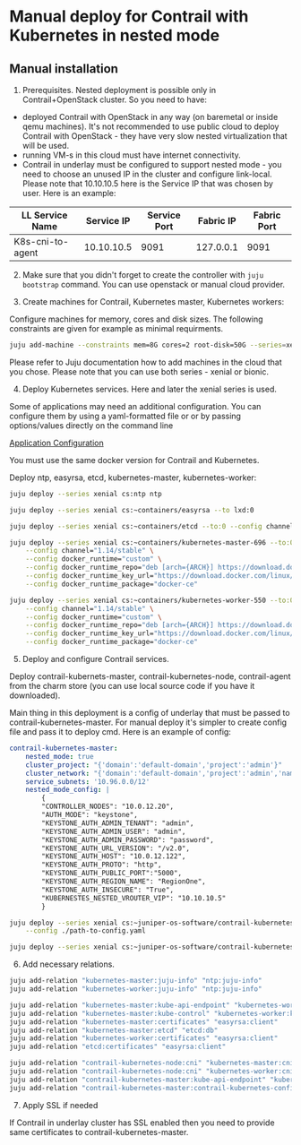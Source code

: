 Manual deploy for Contrail with Kubernetes in nested mode
=========================================================

Manual installation
-------------------

1. Prerequisites. Nested deployment is possible only in Contrail+OpenStack cluster. So you need to have:

- deployed Contrail with OpenStack in any way (on baremetal or inside qemu machines). It's not recommended to use public cloud to deploy Contrail with OpenStack - they have very slow nested virtualization that will be used.
- running VM-s in this cloud must have internet connectivity.
- Contrail in underlay must be configured to support nested mode - you need to choose an unused IP in the cluster and configure link-local. Please note that 10.10.10.5 here is the Service IP that was chosen by user. Here is an example:

| LL Service Name | Service IP | Service Port | Fabric IP | Fabric Port |
|--|--|--|--|--|
| K8s-cni-to-agent | 10.10.10.5 | 9091 | 127.0.0.1 | 9091 |

2. Make sure that you didn't forget to create the controller with `juju bootstrap` command. You can use openstack or manual cloud provider.

3. Create machines for Contrail, Kubernetes master, Kubernetes workers:

Configure machines for memory, cores and disk sizes. The following constraints are given for example as minimal requirments.

```bash
juju add-machine --constraints mem=8G cores=2 root-disk=50G --series=xenial # for all-in-one machine
```

Please refer to Juju documentation how to add machines in the cloud that you chose.
Please note that you can use both series - xenial or bionic.

4. Deploy Kubernetes services. Here and later the xenial series is used.

Some of applications may need an additional configuration. You can configure them by using a yaml-formatted file or or by passing options/values directly on the command line

[Application Configuration](https://docs.jujucharms.com/2.4/en/charms-config)

You must use the same docker version for Contrail and Kubernetes.

Deploy ntp, easyrsa, etcd, kubernetes-master, kubernetes-worker:

```bash
juju deploy --series xenial cs:ntp ntp

juju deploy --series xenial cs:~containers/easyrsa --to lxd:0

juju deploy --series xenial cs:~containers/etcd --to:0 --config channel="3.2/stable"

juju deploy --series xenial cs:~containers/kubernetes-master-696 --to:0 \
    --config channel="1.14/stable" \
    --config docker_runtime="custom" \
    --config docker_runtime_repo="deb [arch={ARCH}] https://download.docker.com/linux/ubuntu {CODE} stable" \
    --config docker_runtime_key_url="https://download.docker.com/linux/ubuntu/gpg" \
    --config docker_runtime_package="docker-ce"

juju deploy --series xenial cs:~containers/kubernetes-worker-550 --to:0 \
    --config channel="1.14/stable" \
    --config docker_runtime="custom" \
    --config docker_runtime_repo="deb [arch={ARCH}] https://download.docker.com/linux/ubuntu {CODE} stable" \
    --config docker_runtime_key_url="https://download.docker.com/linux/ubuntu/gpg" \
    --config docker_runtime_package="docker-ce"
```

5. Deploy and configure Contrail services.

Deploy contrail-kubernets-master, contrail-kubernetes-node, contrail-agent from the charm store (you can use local source code if you have it downloaded).

Main thing in this deployment is a config of underlay that must be passed to contrail-kubernetes-master. For manual deploy it's simpler to create config file and pass it to deploy cmd. Here is an example of config:

```yaml
contrail-kubernetes-master:
    nested_mode: true
    cluster_project: "{'domain':'default-domain','project':'admin'}"
    cluster_network: "{'domain':'default-domain','project':'admin','name':'juju-net'}"
    service_subnets: '10.96.0.0/12'
    nested_mode_config: |
        {
        "CONTROLLER_NODES": "10.0.12.20",
        "AUTH_MODE": "keystone",
        "KEYSTONE_AUTH_ADMIN_TENANT": "admin",
        "KEYSTONE_AUTH_ADMIN_USER": "admin",
        "KEYSTONE_AUTH_ADMIN_PASSWORD": "password",
        "KEYSTONE_AUTH_URL_VERSION": "/v2.0",
        "KEYSTONE_AUTH_HOST": "10.0.12.122",
        "KEYSTONE_AUTH_PROTO": "http",
        "KEYSTONE_AUTH_PUBLIC_PORT":"5000",
        "KEYSTONE_AUTH_REGION_NAME": "RegionOne",
        "KEYSTONE_AUTH_INSECURE": "True",
        "KUBERNESTES_NESTED_VROUTER_VIP": "10.10.10.5"
        }
```

```bash
juju deploy --series xenial cs:~juniper-os-software/contrail-kubernetes-master \
    --config ./path-to-config.yaml

juju deploy --series xenial cs:~juniper-os-software/contrail-kubernetes-node
```

6. Add necessary relations.

```bash
juju add-relation "kubernetes-master:juju-info" "ntp:juju-info"
juju add-relation "kubernetes-worker:juju-info" "ntp:juju-info"

juju add-relation "kubernetes-master:kube-api-endpoint" "kubernetes-worker:kube-api-endpoint"
juju add-relation "kubernetes-master:kube-control" "kubernetes-worker:kube-control"
juju add-relation "kubernetes-master:certificates" "easyrsa:client"
juju add-relation "kubernetes-master:etcd" "etcd:db"
juju add-relation "kubernetes-worker:certificates" "easyrsa:client"
juju add-relation "etcd:certificates" "easyrsa:client"

juju add-relation "contrail-kubernetes-node:cni" "kubernetes-master:cni"
juju add-relation "contrail-kubernetes-node:cni" "kubernetes-worker:cni"
juju add-relation "contrail-kubernetes-master:kube-api-endpoint" "kubernetes-master:kube-api-endpoint"
juju add-relation "contrail-kubernetes-master:contrail-kubernetes-config" "contrail-kubernetes-node:contrail-kubernetes-config"
```

7. Apply SSL if needed

If Contrail in underlay cluster has SSL enabled then you need to provide same certificates to contrail-kubernetes-master.
